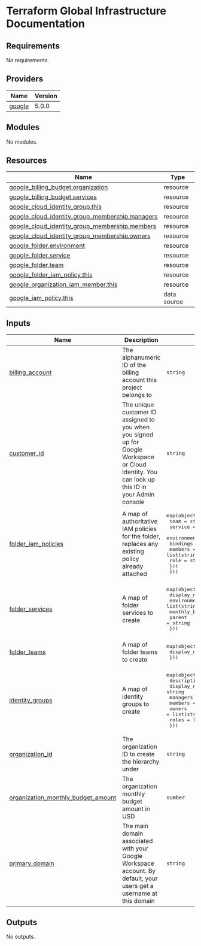 # Terraform Global Infrastructure Documentation

<!-- BEGINNING OF PRE-COMMIT-TERRAFORM DOCS HOOK -->
## Requirements

No requirements.

## Providers

| Name | Version |
|------|---------|
| <a name="provider_google"></a> [google](#provider\_google) | 5.0.0 |

## Modules

No modules.

## Resources

| Name | Type |
|------|------|
| [google_billing_budget.organization](https://registry.terraform.io/providers/hashicorp/google/latest/docs/resources/billing_budget) | resource |
| [google_billing_budget.services](https://registry.terraform.io/providers/hashicorp/google/latest/docs/resources/billing_budget) | resource |
| [google_cloud_identity_group.this](https://registry.terraform.io/providers/hashicorp/google/latest/docs/resources/cloud_identity_group) | resource |
| [google_cloud_identity_group_membership.managers](https://registry.terraform.io/providers/hashicorp/google/latest/docs/resources/cloud_identity_group_membership) | resource |
| [google_cloud_identity_group_membership.members](https://registry.terraform.io/providers/hashicorp/google/latest/docs/resources/cloud_identity_group_membership) | resource |
| [google_cloud_identity_group_membership.owners](https://registry.terraform.io/providers/hashicorp/google/latest/docs/resources/cloud_identity_group_membership) | resource |
| [google_folder.environment](https://registry.terraform.io/providers/hashicorp/google/latest/docs/resources/folder) | resource |
| [google_folder.service](https://registry.terraform.io/providers/hashicorp/google/latest/docs/resources/folder) | resource |
| [google_folder.team](https://registry.terraform.io/providers/hashicorp/google/latest/docs/resources/folder) | resource |
| [google_folder_iam_policy.this](https://registry.terraform.io/providers/hashicorp/google/latest/docs/resources/folder_iam_policy) | resource |
| [google_organization_iam_member.this](https://registry.terraform.io/providers/hashicorp/google/latest/docs/resources/organization_iam_member) | resource |
| [google_iam_policy.this](https://registry.terraform.io/providers/hashicorp/google/latest/docs/data-sources/iam_policy) | data source |

## Inputs

| Name | Description | Type | Default | Required |
|------|-------------|------|---------|:--------:|
| <a name="input_billing_account"></a> [billing\_account](#input\_billing\_account) | The alphanumeric ID of the billing account this project belongs to | `string` | n/a | yes |
| <a name="input_customer_id"></a> [customer\_id](#input\_customer\_id) | The unique customer ID assigned to you when you signed up for Google Workspace or Cloud Identity. You can look up this ID in your Admin console | `string` | n/a | yes |
| <a name="input_folder_iam_policies"></a> [folder\_iam\_policies](#input\_folder\_iam\_policies) | A map of authoritative IAM policies for the folder, replaces any existing policy already attached | <pre>map(object({<br>    team        = string<br>    service     = string<br>    environment = string<br>    bindings = list(object({<br>      members = list(string)<br>      role    = string<br>    }))<br>  }))</pre> | n/a | yes |
| <a name="input_folder_services"></a> [folder\_services](#input\_folder\_services) | A map of folder services to create | <pre>map(object({<br>    display_name          = string<br>    environments          = list(string)<br>    monthly_budget_amount = optional(number, 10)<br>    parent                = string<br>  }))</pre> | n/a | yes |
| <a name="input_folder_teams"></a> [folder\_teams](#input\_folder\_teams) | A map of folder teams to create | <pre>map(object({<br>    display_name = string<br>  }))</pre> | n/a | yes |
| <a name="input_identity_groups"></a> [identity\_groups](#input\_identity\_groups) | A map of identity groups to create | <pre>map(object({<br>    description  = string<br>    display_name = string<br>    managers     = list(string)<br>    members      = list(string)<br>    owners       = list(string)<br>    roles        = list(string)<br>  }))</pre> | n/a | yes |
| <a name="input_organization_id"></a> [organization\_id](#input\_organization\_id) | The organization ID to create the hierarchy under | `string` | n/a | yes |
| <a name="input_organization_monthly_budget_amount"></a> [organization\_monthly\_budget\_amount](#input\_organization\_monthly\_budget\_amount) | The organization monthly budget amount in USD | `number` | `50` | no |
| <a name="input_primary_domain"></a> [primary\_domain](#input\_primary\_domain) | The main domain associated with your Google Workspace account. By default, your users get a username at this domain | `string` | `"osinfra.io"` | no |

## Outputs

No outputs.
<!-- END OF PRE-COMMIT-TERRAFORM DOCS HOOK -->
